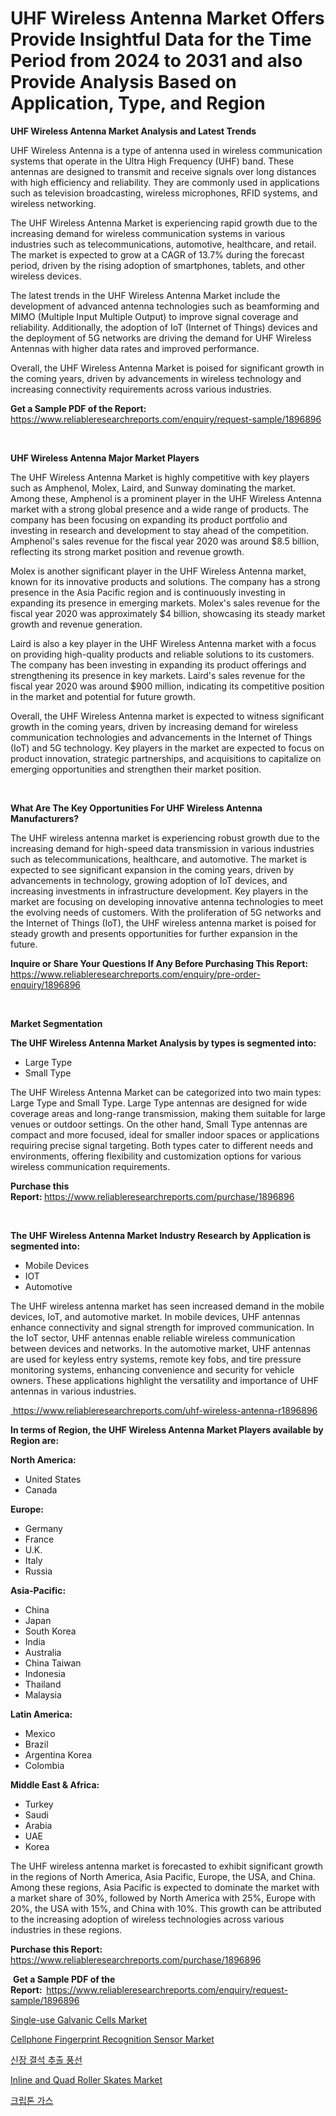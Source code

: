 <p><h1>UHF Wireless Antenna Market Offers Provide Insightful Data for the Time Period from 2024 to 2031 and also Provide Analysis Based on Application, Type, and Region</h1></p><p><strong>UHF Wireless Antenna Market Analysis and Latest Trends</strong></p>
<p><p>UHF Wireless Antenna is a type of antenna used in wireless communication systems that operate in the Ultra High Frequency (UHF) band. These antennas are designed to transmit and receive signals over long distances with high efficiency and reliability. They are commonly used in applications such as television broadcasting, wireless microphones, RFID systems, and wireless networking.</p><p>The UHF Wireless Antenna Market is experiencing rapid growth due to the increasing demand for wireless communication systems in various industries such as telecommunications, automotive, healthcare, and retail. The market is expected to grow at a CAGR of 13.7% during the forecast period, driven by the rising adoption of smartphones, tablets, and other wireless devices.</p><p>The latest trends in the UHF Wireless Antenna Market include the development of advanced antenna technologies such as beamforming and MIMO (Multiple Input Multiple Output) to improve signal coverage and reliability. Additionally, the adoption of IoT (Internet of Things) devices and the deployment of 5G networks are driving the demand for UHF Wireless Antennas with higher data rates and improved performance.</p><p>Overall, the UHF Wireless Antenna Market is poised for significant growth in the coming years, driven by advancements in wireless technology and increasing connectivity requirements across various industries.</p></p>
<p><strong>Get a Sample PDF of the Report:&nbsp;</strong> <a href="https://www.reliableresearchreports.com/enquiry/request-sample/1896896">https://www.reliableresearchreports.com/enquiry/request-sample/1896896</a></p>
<p>&nbsp;</p>
<p><strong>UHF Wireless Antenna Major Market Players</strong></p>
<p><p>The UHF Wireless Antenna Market is highly competitive with key players such as Amphenol, Molex, Laird, and Sunway dominating the market. Among these, Amphenol is a prominent player in the UHF Wireless Antenna market with a strong global presence and a wide range of products. The company has been focusing on expanding its product portfolio and investing in research and development to stay ahead of the competition. Amphenol's sales revenue for the fiscal year 2020 was around $8.5 billion, reflecting its strong market position and revenue growth.</p><p>Molex is another significant player in the UHF Wireless Antenna market, known for its innovative products and solutions. The company has a strong presence in the Asia Pacific region and is continuously investing in expanding its presence in emerging markets. Molex's sales revenue for the fiscal year 2020 was approximately $4 billion, showcasing its steady market growth and revenue generation.</p><p>Laird is also a key player in the UHF Wireless Antenna market with a focus on providing high-quality products and reliable solutions to its customers. The company has been investing in expanding its product offerings and strengthening its presence in key markets. Laird's sales revenue for the fiscal year 2020 was around $900 million, indicating its competitive position in the market and potential for future growth.</p><p>Overall, the UHF Wireless Antenna market is expected to witness significant growth in the coming years, driven by increasing demand for wireless communication technologies and advancements in the Internet of Things (IoT) and 5G technology. Key players in the market are expected to focus on product innovation, strategic partnerships, and acquisitions to capitalize on emerging opportunities and strengthen their market position.</p></p>
<p>&nbsp;</p>
<p><strong>What Are The Key Opportunities For UHF Wireless Antenna Manufacturers?</strong></p>
<p><p>The UHF wireless antenna market is experiencing robust growth due to the increasing demand for high-speed data transmission in various industries such as telecommunications, healthcare, and automotive. The market is expected to see significant expansion in the coming years, driven by advancements in technology, growing adoption of IoT devices, and increasing investments in infrastructure development. Key players in the market are focusing on developing innovative antenna technologies to meet the evolving needs of customers. With the proliferation of 5G networks and the Internet of Things (IoT), the UHF wireless antenna market is poised for steady growth and presents opportunities for further expansion in the future.</p></p>
<p><strong>Inquire or Share Your Questions If Any Before Purchasing This Report:</strong> <a href="https://www.reliableresearchreports.com/enquiry/pre-order-enquiry/1896896">https://www.reliableresearchreports.com/enquiry/pre-order-enquiry/1896896</a></p>
<p>&nbsp;</p>
<p><strong>Market Segmentation</strong></p>
<p><strong>The UHF Wireless Antenna Market Analysis by types is segmented into:</strong></p>
<p><ul><li>Large Type</li><li>Small Type</li></ul></p>
<p><p>The UHF Wireless Antenna Market can be categorized into two main types: Large Type and Small Type. Large Type antennas are designed for wide coverage areas and long-range transmission, making them suitable for large venues or outdoor settings. On the other hand, Small Type antennas are compact and more focused, ideal for smaller indoor spaces or applications requiring precise signal targeting. Both types cater to different needs and environments, offering flexibility and customization options for various wireless communication requirements.</p></p>
<p><strong>Purchase this Report:&nbsp;</strong><a href="https://www.reliableresearchreports.com/purchase/1896896">https://www.reliableresearchreports.com/purchase/1896896</a></p>
<p>&nbsp;</p>
<p><strong>The UHF Wireless Antenna Market Industry Research by Application is segmented into:</strong></p>
<p><ul><li>Mobile Devices</li><li>IOT</li><li>Automotive</li></ul></p>
<p><p>The UHF wireless antenna market has seen increased demand in the mobile devices, IoT, and automotive market. In mobile devices, UHF antennas enhance connectivity and signal strength for improved communication. In the IoT sector, UHF antennas enable reliable wireless communication between devices and networks. In the automotive market, UHF antennas are used for keyless entry systems, remote key fobs, and tire pressure monitoring systems, enhancing convenience and security for vehicle owners. These applications highlight the versatility and importance of UHF antennas in various industries.</p></p>
<p><a href="https://www.reliableresearchreports.com/uhf-wireless-antenna-r1896896">&nbsp;https://www.reliableresearchreports.com/uhf-wireless-antenna-r1896896</a></p>
<p><strong>In terms of Region, the UHF Wireless Antenna Market Players available by Region are:</strong></p>
<p>
    <p> <strong> North America: </strong>
        <ul>
            <li>United States</li>
            <li>Canada</li>
        </ul>
        </p> 
    <p> <strong> Europe: </strong>
        <ul>
            <li>Germany</li>
            <li>France</li>
            <li>U.K.</li>
            <li>Italy</li>
            <li>Russia</li>
        </ul>
        </p> 
    <p> <strong> Asia-Pacific: </strong>
        <ul>
            <li>China</li>
            <li>Japan</li>
            <li>South Korea</li>
            <li>India</li>
            <li>Australia</li>
            <li>China Taiwan</li>
            <li>Indonesia</li>
            <li>Thailand</li>
            <li>Malaysia</li>
        </ul>
        </p> 
    <p> <strong> Latin America: </strong>
        <ul>
            <li>Mexico</li>
            <li>Brazil</li>
            <li>Argentina Korea</li>
            <li>Colombia</li>
        </ul>
        </p> 
    <p> <strong> Middle East & Africa: </strong>
        <ul>
            <li>Turkey</li>
            <li>Saudi</li>
            <li>Arabia</li>
            <li>UAE</li>
            <li>Korea</li>
        </ul>
    </p>
    </p>
<p><p>The UHF wireless antenna market is forecasted to exhibit significant growth in the regions of North America, Asia Pacific, Europe, the USA, and China. Among these regions, Asia Pacific is expected to dominate the market with a market share of 30%, followed by North America with 25%, Europe with 20%, the USA with 15%, and China with 10%. This growth can be attributed to the increasing adoption of wireless technologies across various industries in these regions.</p></p>
<p><strong>Purchase this Report: </strong><a href="https://www.reliableresearchreports.com/purchase/1896896">https://www.reliableresearchreports.com/purchase/1896896</a></p>
<p>&nbsp;<strong>Get a Sample PDF of the Report:&nbsp;&nbsp;</strong><a href="https://www.reliableresearchreports.com/enquiry/request-sample/1896896">https://www.reliableresearchreports.com/enquiry/request-sample/1896896</a></p>
<p><strong></strong></p>
<p><p><a href="https://github.com/JosephMorgajjtiXfg/Market-Research-Report-List-1/blob/main/single-use-galvanic-cells-market.md">Single-use Galvanic Cells Market</a></p><p><a href="https://medium.com/@lisastevens48/cellphone-fingerprint-recognition-sensor-industry-analysis-report-its-market-size-share-trends-2882012b4de2">Cellphone Fingerprint Recognition Sensor Market</a></p><p><a href="https://medium.com/@ejuynpri79/%EA%B8%80%EB%A1%9C%EB%B2%8C-%EC%8B%A0%EC%9E%A5-%EA%B2%B0%EC%84%9D-%EC%A0%9C%EA%B1%B0-%EB%B0%94%EB%A3%AC-%EC%8B%9C%EC%9E%A5-%EB%8F%99%ED%96%A5-%EC%84%B1%EC%9E%A5-%EA%B8%B0%ED%9A%8C%EC%99%80-%EB%8F%84%EC%A0%84%EC%97%90-%EB%8C%80%ED%95%9C-%ED%86%B5%EC%B0%B0-2024%EB%85%84%EB%B6%80%ED%84%B0-2031%EB%85%84%EA%B9%8C%EC%A7%80-%EC%98%88%EC%B8%A1%EB%90%9C%EB%8B%A4-a34c664ee5f6">신장 결석 추출 풍선</a></p><p><a href="https://github.com/StackRhonda/Market-Research-Report-List-1/blob/main/inline-and-quad-roller-skates-market.md">Inline and Quad Roller Skates Market</a></p><p><a href="https://medium.com/@hossainvi014/%ED%81%AC%EB%A6%BD%ED%86%A4-%EA%B0%80%EC%8A%A4-%EC%8B%9C%EC%9E%A5-%EA%B7%9C%EB%AA%A8%EB%8A%94-%EC%97%B0%ED%8F%89%EA%B7%A0-%EC%84%B1%EC%9E%A5%EB%A5%A0-6-3-%EB%A1%9C-%EC%84%B1%EC%9E%A5%ED%95%98%EA%B3%A0-%EC%9E%88%EC%9C%BC%EB%A9%B0-%EB%B3%B8-%EB%B3%B4%EA%B3%A0%EC%84%9C%EB%8A%94-%EC%9C%A0%ED%98%95-%EC%A0%81%EC%9A%A9-%EB%B6%84%EC%95%BC-%EC%84%B1%EC%9E%A5-%EB%B0%8F-2024%EB%85%84%EB%B6%80%ED%84%B0-2031%EB%85%84%EA%B9%8C%EC%A7%80%EC%9D%98-%EC%98%88%EC%B8%A1-%EB%B6%84%EC%84%9D%EC%9D%84-%EB%8B%A4%EB%A3%A8%EA%B3%A0-%EC%9E%88%EC%8A%B5%EB%8B%88%EB%8B%A4-fe651efdf221">크립톤 가스</a></p></p>